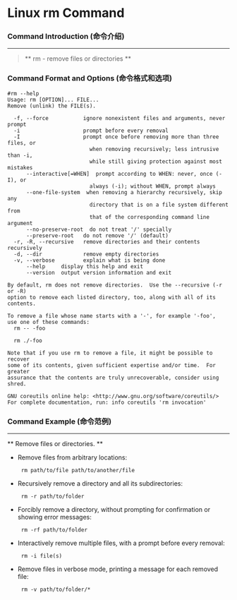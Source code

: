 # Linux rm Command
### Command Introduction (命令介绍)
-------------------
> ** rm - remove files or directories **

### Command Format and Options (命令格式和选项)
```
#rm --help
Usage: rm [OPTION]... FILE...
Remove (unlink) the FILE(s).

  -f, --force           ignore nonexistent files and arguments, never prompt
  -i                    prompt before every removal
  -I                    prompt once before removing more than three files, or
                          when removing recursively; less intrusive than -i,
                          while still giving protection against most mistakes
      --interactive[=WHEN]  prompt according to WHEN: never, once (-I), or
                          always (-i); without WHEN, prompt always
      --one-file-system  when removing a hierarchy recursively, skip any
                          directory that is on a file system different from
                          that of the corresponding command line argument
      --no-preserve-root  do not treat '/' specially
      --preserve-root   do not remove '/' (default)
  -r, -R, --recursive   remove directories and their contents recursively
  -d, --dir             remove empty directories
  -v, --verbose         explain what is being done
      --help     display this help and exit
      --version  output version information and exit

By default, rm does not remove directories.  Use the --recursive (-r or -R)
option to remove each listed directory, too, along with all of its contents.

To remove a file whose name starts with a '-', for example '-foo',
use one of these commands:
  rm -- -foo

  rm ./-foo

Note that if you use rm to remove a file, it might be possible to recover
some of its contents, given sufficient expertise and/or time.  For greater
assurance that the contents are truly unrecoverable, consider using shred.

GNU coreutils online help: <http://www.gnu.org/software/coreutils/>
For complete documentation, run: info coreutils 'rm invocation'
```
### Command Example (命令范例)
-------------------
** Remove files or directories. **

- Remove files from arbitrary locations:

  ` rm path/to/file path/to/another/file`

- Recursively remove a directory and all its subdirectories:

  ` rm -r path/to/folder`

- Forcibly remove a directory, without prompting for confirmation or showing error messages:

  ` rm -rf path/to/folder`

- Interactively remove multiple files, with a prompt before every removal:

  ` rm -i file(s)`

- Remove files in verbose mode, printing a message for each removed file:

  ` rm -v path/to/folder/*`



